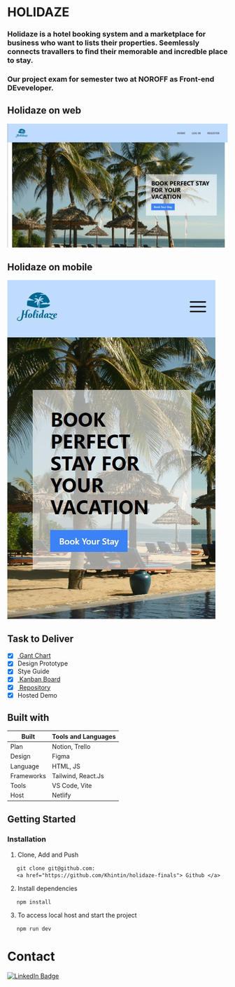 # **HOLIDAZE**

### Holidaze is a hotel booking system and a marketplace for business who want to lists their properties. Seemlessly connects travallers to find their memorable and incredble place to stay.

### Our project exam for semester two at NOROFF as Front-end DEveveloper.

## Holidaze on web

![Holidaze screenshot](./src/assets/holidazeweb.jpg)

## Holidaze on mobile

![Holidaze screenshot](./src/assets/holidazemobile.jpg)

## Task to Deliver

-   [x] <a href="https://www.notion.so/bddbabc198894d0ab56ac8df33ed4dc1?v=c97149a591814d62805eee525bc1dfd6&pvs=4"> Gant Chart </a>
-   [x] Design Prototype
-   [x] Stye Guide
-   [x] <a href="https://trello.com/invite/b/hOqlxDHB/ATTI913b0598c0275bf7f0e42df88d4d28e41BA81414/final-exam-holidaze-kanban"> Kanban Board</a>
-   [x] <a href="https://github.com/Khintin/holidaze-finals"> Repository </a>
-   [x] Hosted Demo

## Built with

| Built      | Tools and Languages |
| ---------- | ------------------- |
| Plan       | Notion, Trello      |
| Design     | Figma               |
| Language   | HTML, JS            |
| Frameworks | Tailwind, React.Js  |
| Tools      | VS Code, Vite       |
| Host       | Netlify             |

## Getting Started

### Installation

1. Clone, Add and Push

```Shell
   git clone git@github.com:
   <a href="https://github.com/Khintin/holidaze-finals"> Github </a>
```

2. Install dependencies

```shell
   npm install
```

3. To access local host and start the project

```shell
   npm run dev
```

# Contact

<div>
<a href="https://www.linkedin.com/in/cristina-s-635051115/">
  <img src="https://img.shields.io/badge/LinkedIn-blue?style=for-the-badge&logo=linkedin&logoColor=white" alt="LinkedIn Badge"/>
 </a>
</div>
